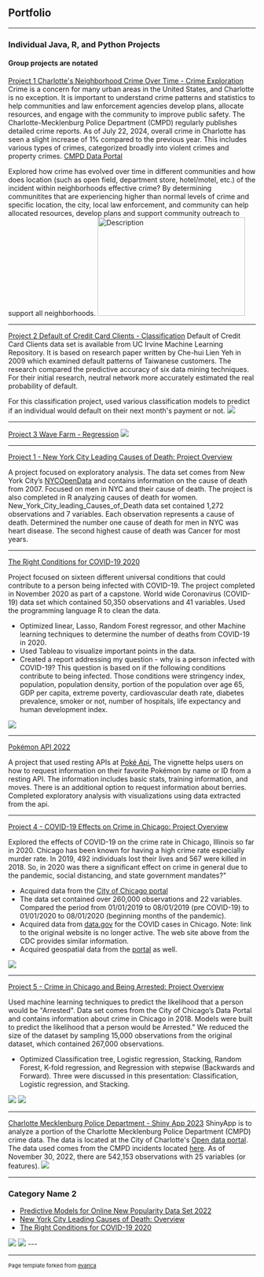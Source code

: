 ## Portfolio

---

### Individual Java, R, and Python Projects 
#### Group projects are notated

[Project 1 Charlotte's Neighborhood Crime Over Time - Crime Exploration](/sample_page)
Crime is a concern for many urban areas in the United States, and Charlotte is no exception. It is important to understand crime patterns and statistics to help communities and law enforcement agencies develop plans, allocate resources, and engage with the community to improve public safety. The Charlotte-Mecklenburg Police Department (CMPD) regularly publishes detailed crime reports. As of July 22, 2024, overall crime in Charlotte has seen a slight increase of 1% compared to the previous year. This includes various types of crimes, categorized broadly into violent crimes and property crimes.  [CMPD Data Portal](https://data.charlottenc.gov/datasets/charlotte::cmpd-incidents-1/about)

Explored how crime has evolved over time in different communities and how does location (such as open field, department store, hotel/motel, etc.) of the incident within neighborhoods effective crime? By determining communitites that are experiencing higher than normal levels of crime and specific location, the city, local law enforcement, and community can help allocated resources, develop plans and support community outreach to support all neighborhoods.
<img src="images/CrimeOverTimepng" alt="Description" width="300" height="200" />


---
[Project 2 Default of Credit Card Clients - Classification](/pdf/sample_presentation.pdf)
Default of Credit Card Clients data set is available from UC Irvine Machine Learning Repository. It is based on research paper written by Che-hui Lien Yeh in 2009 which examined default patterns of Taiwanese customers. The research compared the predictive accuracy of six data mining techniques. For their initial research, neutral network more accurately estimated the real probability of default.

For this classification project, used various classification models to predict if an individual would default on their next month's payment or not.
<img src="images/default.png?raw=true"/>

---
[Project 3 Wave Farm - Regression](http://example.com/)
<img src="images/dummy_thumbnail.jpg?raw=true"/>

---
[Project 1 - New York City Leading Causes of Death: Project Overview](https://github.com/pmb-7684/Python-Projects/blob/main/NYC_LeadingCauses.ipynb)

A project focused on exploratory analysis. The data set comes from New York City’s [NYCOpenData](https://opendata.cityofnewyork.us/) and contains information on the cause of death from 2007.  Focused on men in NYC and their cause of death.  The project is also completed in R analyzing causes of death for women. New_York_City_leading_Causes_of_Death data set contained 1,272 observations and 7 variables. Each observation represents a cause of death. Determined the number one cause of death for men in NYC was heart disease.  The second highest cause of death was Cancer for most years.

---
[The Right Conditions for COVID-19 2020](http://example.com/)

Project focused on sixteen different universal conditions that could contribute to a person being infected with COVID-19.  The project completed in November 2020 as part of a capstone. World wide Coronavirus (COVID-19) data set which contained 50,350 observations and 41 variables. Used the programming language R to clean the data.

* Optimized linear, Lasso, Random Forest regressor, and other Machine learning techniques to determine the number of deaths from COVID-19 in 2020.
* Used Tableau to visualize important points in the data.
* Created a report addressing my question - why is a person infected with COVID-19? This question is based on if the following conditions contribute to being infected.  Those conditions were stringency index, population, population density, portion of the population over age 65, GDP per capita, extreme poverty, cardiovascular death rate, diabetes prevalence, smoker or not, number of hospitals, life expectancy and human development index. 
<img src="images/StngencyIndex.png?raw=true"/>

---
[Pokémon API 2022](https://pmb-7684.github.io/ST558_Project_2/)

A project that used resting APIs at [Poké Api.](https://pokeapi.co/) The vignette helps users on how to request information on their favorite Pokémon by name or ID from a resting API.  The information includes basic stats, training information, and moves.  There is an additional option to request information about berries.  Completed exploratory analysis with visualizations using data extracted from the api.

---
[Project 4 - COVID-19 Effects on Crime in Chicago: Project Overview](https://github.com/pmb-7684/MIS-505-Data-Visualization/blob/main/Chicago-%20Final%20Project%2008.16.2020%20PMBailey.pdf)

Explored the effects of COVID-19 on the crime rate in Chicago, Illinois so far in 2020.  Chicago has been known for having a high crime rate especially murder rate.  In 2019, 492 individuals lost their lives and 567 were killed in 2018.  So, in 2020 was there a significant effect on crime in general due to the pandemic, social distancing, and state government mandates?"  

* Acquired data from the [City of Chicago portal](https://data.cityofchicago.org/Public-Safety/Crimes-2019/w98m-zvie)
* The data set contained over 260,000 observations and 22 variables. Compared the period from 01/01/2019 to 08/01/2019 (pre COVID-19) to 01/01/2020 to 08/01/2020 (beginning months of the pandemic).
* Acquired data from [data.gov](https://covid.cdc.gov/covid-data-tracker/#county-view?list_select_state=Illinois&data-type=CommunityLevels&list_select_county=17031) for the COVID cases in Chicago. Note: link to the original website is no longer active.  The web site above from the CDC provides similar information.
* Acquired geospatial data from the [portal](https://data.cityofchicago.org/Public-Safety/Boundaries-Police-Districts-current-/fthy-xz3r) as well.

<img src="images/primaryTypeDIff.png?raw=true"/>

---
[Project 5 - Crime in Chicago and Being Arrested: Project Overview](https://github.com/pmb-7684/BAN-502-Predictive-Analytics/blob/master/Course%20Project%20Phase2.pdf)

Used machine learning techniques to predict the likelihood that a person would be "Arrested". Data set comes from the City of Chicago’s Data Portal and contains information about crime in Chicago in 2018. Models were built to predict the likelihood that a person would be Arrested."  We reduced the size of the dataset by sampling 15,000 observations from the original dataset, which contained 267,000 observations.  
  
* Optimized Classification tree, Logistic regression, Stacking, Random Forest, K-fold regression, and Regression with stepwise (Backwards and Forward). Three were discussed in this presentation: Classification, Logistic regression, and Stacking.

<img src="images/Classification.png?raw=true"/>
<img src="images/logistic.png?raw=true"/>

---
[Charlotte Mecklenburg Police Department - Shiny App 2023](http://example.com/)
ShinyApp is to analyze a portion of the Charlotte Mecklenburg Police Department (CMPD) crime data.  The data is located at the City of Charlotte's [Open data portal](https://data.charlottenc.gov/).  The data used comes from the CMPD incidents located [here](https://data.charlottenc.gov/datasets/cmpd-incidents-1/explore).  As of November 30, 2022, there are 542,153 observations with 25 variables (or features). 
<img src="images/XCharlotte-Skyline.JPG?raw=true"/>

---

### Category Name 2

- [Predictive Models for Online New Popularity Data Set 2022](https://pmb-7684.github.io/ST558_Project_3/)
- [New York City Leading Causes of Death: Overview](http://example.com/)
- [The Right Conditions for COVID-19 2020](http://example.com/)


<img src="images/dummy_thumbnail.jpg?raw=true"/>
<img src="images/CrimeOverTime.png?raw=true"/>
---




---
<p style="font-size:11px">Page template forked from <a href="https://github.com/evanca/quick-portfolio">evanca</a></p>
<!-- Remove above link if you don't want to attibute -->
